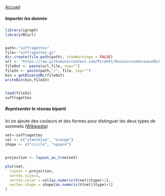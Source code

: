 [Accueil](https://github.com/PirehP1/RessourcesReseauxED/blob/master/README.md)

##### Importer les donnée 
```R
library(igraph)
library(RCurl)


path<-"suffragettes"
file<-"suffragettes.gz"
dir.create(file.path(path), showWarnings = FALSE)
url <- "https://raw.githubusercontent.com/PirehP1/RessourcesReseauxED/master/data/"
fileOut <- paste(url,file, sep="")
fileIn <- paste(path,"/", file, sep="")
bin = getBinaryURL(fileOut) 
writeBin(bin,fileIn)  


load(fileIn)
suffragettes
```

##### Représenter  le réseau biparti 

Ici on ajoute des couleurs et des formes pour distinguer les deux types de sommets ([Wikipedia](https://fr.wikipedia.org/wiki/Graphe_biparti))
```R
net<-suffragettes
col <- c("steelblue", "orange")
shape <- c("circle", "square")


projection <- layout_as_tree(net)

plot(net,
  layout = projection,
  vertex.size=3, 
  vertex.color = col[as.numeric(V(net)$type)+1],
  vertex.shape = shape[as.numeric(V(net)$type)+1]
)
```
